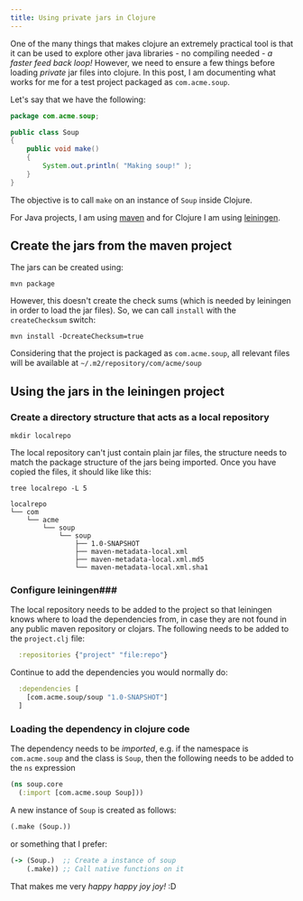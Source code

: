 ```yaml
---
title: Using private jars in Clojure
---
```


One of the many things that makes clojure an extremely practical tool is that it can be used to explore other java libraries - no compiling needed - *a faster feed back loop!* However, we need to ensure a few things before loading *private* jar files into clojure. In this post, I am documenting what works for me for a test project packaged as `com.acme.soup`.

Let's say that we have the following:

``` java
package com.acme.soup;

public class Soup
{
    public void make()
    {
        System.out.println( "Making soup!" );
    }
}
```

The objective is to call `make` on an instance of `Soup` inside Clojure.

For Java projects, I am using [maven][maven] and for Clojure I am using [leiningen][leiningen].

## Create the jars from the maven project ##

The jars can be created using:

```
mvn package
```

However, this doesn't create the check sums (which is needed by leiningen in order to load the jar files). So, we can call `install` with the `createChecksum` switch:

```
mvn install -DcreateChecksum=true
```


Considering that the project is packaged as `com.acme.soup`, all relevant files will be available at `~/.m2/repository/com/acme/soup`

## Using the jars in the leiningen project ##

### Create a directory structure that acts as a local repository ###

```
mkdir localrepo
```

The local repository can't just contain plain jar files, the structure needs to match the package structure of the jars being imported. Once you have copied the files, it should like like this:

```
tree localrepo -L 5

localrepo
└── com
    └── acme
        └── soup
            └── soup
                ├── 1.0-SNAPSHOT
                ├── maven-metadata-local.xml
                ├── maven-metadata-local.xml.md5
                └── maven-metadata-local.xml.sha1
```


### Configure leiningen###

The local repository needs to be added to the project so that leiningen knows where to load the dependencies from, in case they are not found in any public maven repository or clojars. The following needs to be added to the `project.clj` file:

``` clojure
  :repositories {"project" "file:repo"}
```

Continue to add the dependencies you would normally do:

``` clojure
  :dependencies [
    [com.acme.soup/soup "1.0-SNAPSHOT"]
  ]
```

### Loading the dependency in clojure code ###

The dependency needs to be *imported*, e.g. if the namespace is `com.acme.soup` and the class is `Soup`, then the following needs to be added to the `ns` expression

``` clojure
(ns soup.core
  (:import [com.acme.soup Soup]))
```

A new instance of `Soup` is created as follows:

``` clojure
(.make (Soup.))
```

or something that I prefer:

``` clojure
(-> (Soup.)  ;; Create a instance of soup
    (.make)) ;; Call native functions on it
```

That makes me very *happy happy joy joy!* :D

[maven]: https://maven.apache.org/
[leiningen]: https://leiningen.org/
